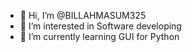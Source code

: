 - 👋 Hi, I’m @BILLAHMASUM325
- 👀 I’m interested in Software developing
- 🌱 I’m currently learning GUI for Python

<!---
BILLAHMASUM325/BILLAHMASUM325 is a ✨ special ✨ repository because its `README.md` (this file) appears on your GitHub profile.
You can click the Preview link to take a look at your changes.
--->
